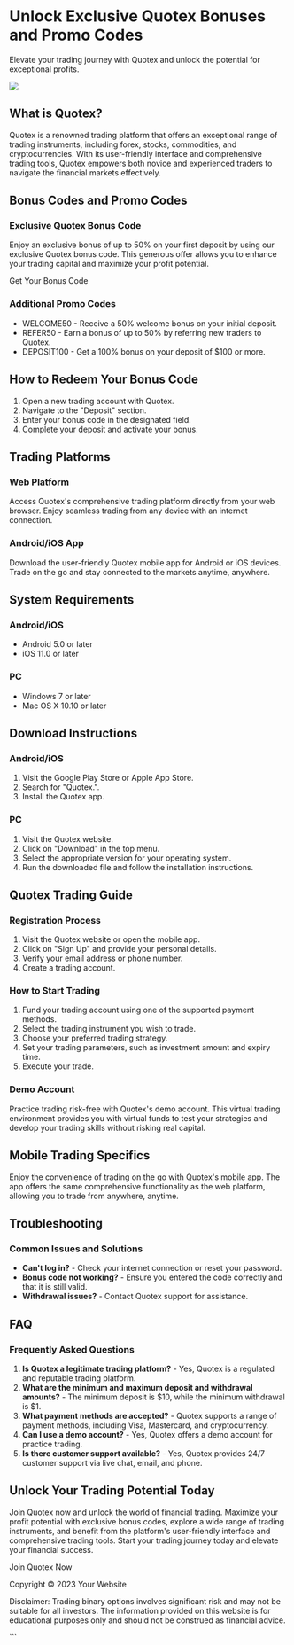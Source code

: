 

# Unlock Exclusive Quotex Bonuses and Promo Codes

Elevate your trading journey with Quotex and unlock the potential for
exceptional profits.

[![](https://static.quotex.io/files/4_en/300_250.jpg)](https://traff.sbs/brokerqxlid)




## What is Quotex?

Quotex is a renowned trading platform that offers an exceptional range
of trading instruments, including forex, stocks, commodities, and
cryptocurrencies. With its user-friendly interface and comprehensive
trading tools, Quotex empowers both novice and experienced traders to
navigate the financial markets effectively.

## Bonus Codes and Promo Codes

### Exclusive Quotex Bonus Code

Enjoy an exclusive bonus of up to 50% on your first deposit by using our
exclusive Quotex bonus code. This generous offer allows you to enhance
your trading capital and maximize your profit potential.

Get Your Bonus Code

### Additional Promo Codes

-   WELCOME50 - Receive a 50% welcome bonus on your initial deposit.
-   REFER50 - Earn a bonus of up to 50% by referring new traders to
    Quotex.
-   DEPOSIT100 - Get a 100% bonus on your deposit of \$100 or more.

## How to Redeem Your Bonus Code

1.  Open a new trading account with Quotex.
2.  Navigate to the "Deposit" section.
3.  Enter your bonus code in the designated field.
4.  Complete your deposit and activate your bonus.

## Trading Platforms

### Web Platform

Access Quotex\'s comprehensive trading platform directly from your web
browser. Enjoy seamless trading from any device with an internet
connection.

### Android/iOS App

Download the user-friendly Quotex mobile app for Android or iOS devices.
Trade on the go and stay connected to the markets anytime, anywhere.

## System Requirements

### Android/iOS

-   Android 5.0 or later
-   iOS 11.0 or later

### PC

-   Windows 7 or later
-   Mac OS X 10.10 or later

## Download Instructions

### Android/iOS

1.  Visit the Google Play Store or Apple App Store.
2.  Search for "Quotex.".
3.  Install the Quotex app.

### PC

1.  Visit the Quotex website.
2.  Click on "Download" in the top menu.
3.  Select the appropriate version for your operating system.
4.  Run the downloaded file and follow the installation instructions.

## Quotex Trading Guide

### Registration Process

1.  Visit the Quotex website or open the mobile app.
2.  Click on "Sign Up" and provide your personal details.
3.  Verify your email address or phone number.
4.  Create a trading account.

### How to Start Trading

1.  Fund your trading account using one of the supported payment
    methods.
2.  Select the trading instrument you wish to trade.
3.  Choose your preferred trading strategy.
4.  Set your trading parameters, such as investment amount and expiry
    time.
5.  Execute your trade.

### Demo Account

Practice trading risk-free with Quotex\'s demo account. This virtual
trading environment provides you with virtual funds to test your
strategies and develop your trading skills without risking real capital.

## Mobile Trading Specifics

Enjoy the convenience of trading on the go with Quotex\'s mobile app.
The app offers the same comprehensive functionality as the web platform,
allowing you to trade from anywhere, anytime.

## Troubleshooting

### Common Issues and Solutions

-   **Can\'t log in?** - Check your internet connection or reset your
    password.
-   **Bonus code not working?** - Ensure you entered the code correctly
    and that it is still valid.
-   **Withdrawal issues?** - Contact Quotex support for assistance.

## FAQ

### Frequently Asked Questions

1.  **Is Quotex a legitimate trading platform?** - Yes, Quotex is a
    regulated and reputable trading platform.
2.  **What are the minimum and maximum deposit and withdrawal
    amounts?** - The minimum deposit is \$10, while the minimum
    withdrawal is \$1.
3.  **What payment methods are accepted?** - Quotex supports a range of
    payment methods, including Visa, Mastercard, and cryptocurrency.
4.  **Can I use a demo account?** - Yes, Quotex offers a demo account
    for practice trading.
5.  **Is there customer support available?** - Yes, Quotex provides 24/7
    customer support via live chat, email, and phone.

## Unlock Your Trading Potential Today

Join Quotex now and unlock the world of financial trading. Maximize your
profit potential with exclusive bonus codes, explore a wide range of
trading instruments, and benefit from the platform\'s user-friendly
interface and comprehensive trading tools. Start your trading journey
today and elevate your financial success.

Join Quotex Now

Copyright © 2023 Your Website

Disclaimer: Trading binary options involves significant risk and may not
be suitable for all investors. The information provided on this website
is for educational purposes only and should not be construed as
financial advice.

\`\`\`

